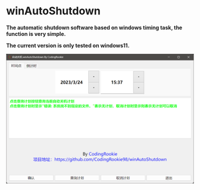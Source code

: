 # winAutoShutdown

**The automatic shutdown software based on windows timing task, the function is very simple.**

**The current version is only tested on windows11.**

![image-20230324153837707](./README.assets/image-20230324153837707.png)
